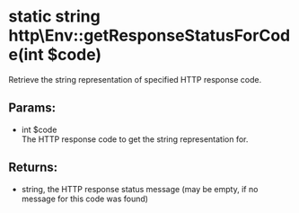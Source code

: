 # static string http\Env::getResponseStatusForCode(int $code)

Retrieve the string representation of specified HTTP response code.

## Params:

* int $code  
  The HTTP response code to get the string representation for.
  
## Returns:

* string, the HTTP response status message (may be empty, if no message for this code was found)

